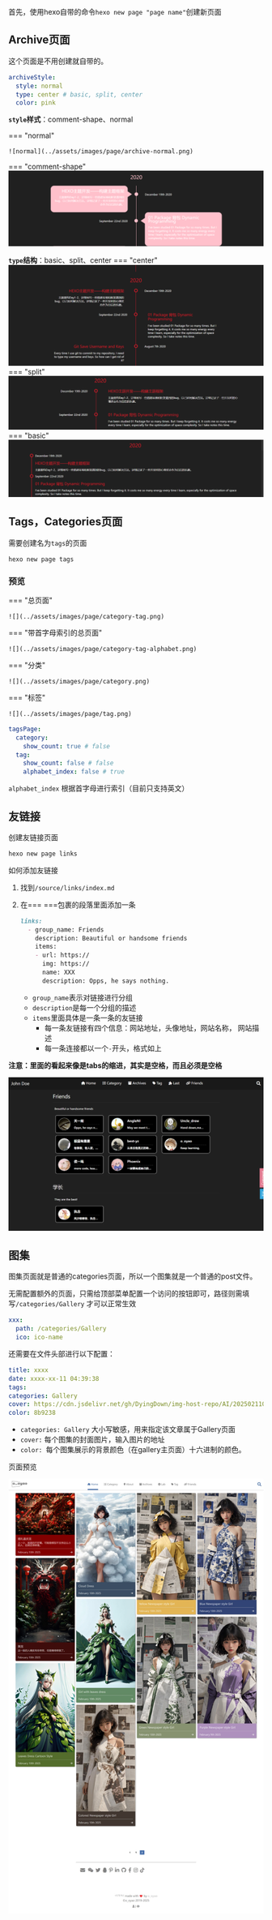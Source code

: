 首先，使用hexo自带的命令`hexo new page "page name"`创建新页面

## Archive页面

这个页面是不用创建就自带的。


```yml
archiveStyle:
  style: normal
  type: center # basic, split, center
  color: pink
```
**`style`样式**：comment-shape、normal

=== "normal"

	![normal](../assets/images/page/archive-normal.png)
=== "comment-shape"
	![comment-shape](../assets/images/page/archive-comment-shape.png)

**`type`结构**：basic、split、center
=== "center"
	![center](../assets/images/page/archive-normal-center.png)
=== "split"
	![split](../assets/images/page/archive-normal-split.png)
=== "basic"
	![basic](../assets/images/page/archive-normal-basic.png)


## Tags，Categories页面

需要创建名为`tags`的页面

```
hexo new page tags
```

### 预览

=== "总页面"

    ![](../assets/images/page/category-tag.png)

=== "带首字母索引的总页面"

    ![](../assets/images/page/category-tag-alphabet.png)

=== "分类"

    ![](../assets/images/page/category.png)

=== "标签"

    ![](../assets/images/page/tag.png)


```yml
tagsPage:
  category:
    show_count: true # false
  tag:
    show_count: false # false
    alphabet_index: false # true 
```

`alphabet_index` 根据首字母进行索引（目前只支持英文）

## 友链接

创建友链接页面

``` bash
hexo new page links
```

如何添加友链接

1. 找到`/source/links/index.md`

2. 在=== ===包裹的段落里面添加一条

   ```markdown
   links:
     - group_name: Friends
       description: Beautiful or handsome friends
       items:
       - url: https://
         img: https://
         name: XXX
         description: Opps, he says nothing.
   ```

   - `group_name`表示对链接进行分组
   - `description`是每一个分组的描述
   - `items`里面具体是一条一条的友链接
     - 每一条友链接有四个信息：网站地址，头像地址，网站名称， 网站描述
     - 每一条连接都以一个`-`开头，格式如上

**注意：里面的看起来像是tabs的缩进，其实是空格，而且必须是空格**

![friends preview page](../assets/images/page/friends.png)

## 图集

图集页面就是普通的categories页面，所以一个图集就是一个普通的post文件。

无需配置额外的页面，只需给顶部菜单配置一个访问的按钮即可，路径则需填写`/categories/Gallery` 才可以正常生效

```yml
xxx:
  path: /categories/Gallery
  ico: ico-name
```

还需要在文件头部进行以下配置：

```yml
title: xxxx
date: xxxx-xx-11 04:39:38
tags: 
categories: Gallery
cover: https://cdn.jsdelivr.net/gh/DyingDown/img-host-repo/AI/202502110542366.png
color: 8b9238
```

- `categories: Gallery` 大小写敏感，用来指定该文章属于Gallery页面
- `cover:` 每个图集的封面图片，输入图片的地址
- `color: `每个图集展示的背景颜色（在gallery主页面）十六进制的颜色。

页面预览

![friends preview page](../assets/images/page/gallery.png)